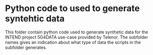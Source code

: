 # Python code to used to generate syntehtic data
This folder contain python code used to generate synthetic data for the INTEND project 5G4DATA use-case provided by Telenor. The subfolder names gives an indication about what type of data the scripts in the subfolder generates.